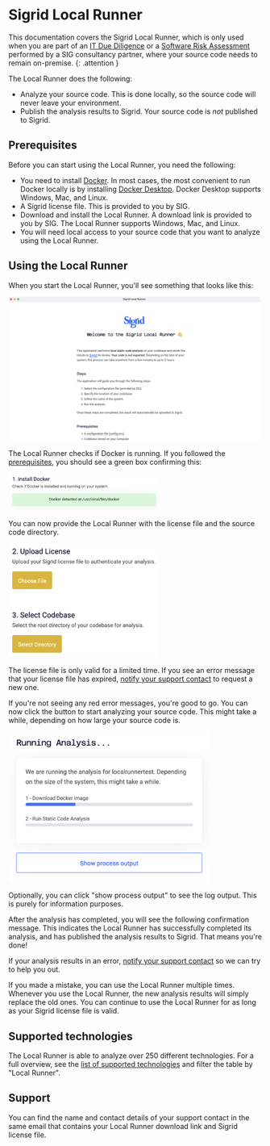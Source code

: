 # Sigrid Local Runner

This documentation covers the Sigrid Local Runner, which is only used when you are part of an
[IT Due Diligence](https://www.softwareimprovementgroup.com/it-due-diligence/) or a
[Software Risk Assessment](https://www.softwareimprovementgroup.com/software-risk-assessment/)
performed by a SIG consultancy partner, where your source code needs to remain on-premise. 
{: .attention }

The Local Runner does the following:

- Analyze your source code. This is done locally, so the source code will never leave your environment.
- Publish the analysis results to Sigrid. Your source code is *not* published to Sigrid.

## Prerequisites

Before you can start using the Local Runner, you need the following:

- You need to install [Docker](https://www.docker.com). In most cases, the most convenient to run Docker locally
  is by installing [Docker Desktop](https://docs.docker.com/desktop/). Docker Desktop supports Windows, Mac, and Linux.
- A Sigrid license file. This is provided to you by SIG.
- Download and install the Local Runner. A download link is provided to you by SIG. The Local Runner
  supports Windows, Mac, and Linux.
- You will need local access to your source code that you want to analyze using the Local Runner. 

## Using the Local Runner

When you start the Local Runner, you'll see something that looks like this:

<img src="../images/local-runner/welcome.png" width="500" />

The Local Runner checks if Docker is running. If you followed the [prerequisites](#prerequisites), you should see
a green box confirming this:

<img src="../images/local-runner/docker.png" width="300" />

You can now provide the Local Runner with the license file and the source code directory.

<img src="../images/local-runner/input.png" width="300" />

The license file is only valid for a limited time. If you see an error message that your license file has
expired, [notify your support contact](#support) to request a new one.

If you're not seeing any red error messages, you're good to go. You can now click the button to start analyzing
your source code. This might take a while, depending on how large your source code is. 

<img src="../images/local-runner/progress.png" width="400" />

Optionally, you can click "show process output" to see the log output. This is purely for information purposes.

After the analysis has completed, you will see the following confirmation message. This indicates the Local Runner
has successfully completed its analysis, and has published the analysis results to Sigrid. That means you're done!

If your analysis results in an error, [notify your support contact](#support) so we can try to help you out.

If you made a mistake, you can use the Local Runner multiple times. Whenever you use the Local Runner, the new
analysis results will simply replace the old ones. You can continue to use the Local Runner for as long as your
Sigrid license file is valid.

## Supported technologies

The Local Runner is able to analyze over 250 different technologies. For a full overview, see the 
[list of supported technologies](../reference/technology-support.md#list-of-supported-technologies)
and filter the table by "Local Runner".

## Support

You can find the name and contact details of your support contact in the same email that contains your Local Runner
download link and Sigrid license file.

